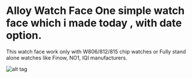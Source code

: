 # Alloy Watch Face One simple watch face which i made today , with date option.   
This watch face work only with W806/812/815 chip watches or Fully stand alone watches like Finow, NO1, IQI manufacturers. 

![alt tag](http://i.imgur.com/gOqa5Z7.png)
